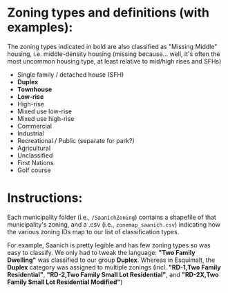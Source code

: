 # Zoning types and definitions (with examples): 

The zoning types indicated in bold are also classified as "Missing Middle" housing, i.e. middle-density housing (missing because... well, it's often the most uncommon housing type, at least relative to mid/high rises and SFHs)

* Single family / detached house (SFH)
* **Duplex**
* **Townhouse**
* **Low-rise**
* High-rise
* Mixed use low-rise
* Mixed use high-rise
* Commercial
* Industrial
* Recreational / Public (separate for park?)
* Agricultural
* Unclassified
* First Nations
* Golf course

# Instructions:

Each municipality folder (i.e., `/SaanichZoning`) contains a shapefile of that municipality's zoning, and a .csv  (i.e., `zonemap_saanich.csv`) indicating how the various zoning IDs map to our list of classification types.

For example, Saanich is pretty legible and has few zoning types so was easy to classify. We only had to tweak the language: **"Two Family Dwelling"** was classified to our group **Duplex**. Whereas in Esquimalt, the **Duplex** category was assigned to multiple zonings (incl. **"RD-1,Two Family Residential"**, **"RD-2,Two Family Small Lot Residential"**, and **"RD-2X,Two Family Small Lot Residential Modified"**)